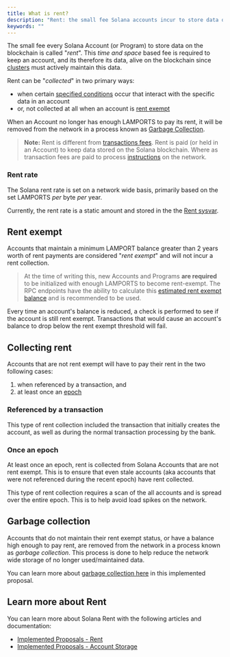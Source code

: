 ```yaml
---
title: What is rent?
description: "Rent: the small fee Solana accounts incur to store data on the blockchain. Accounts with >2 years of rent are rent exempt and do not pay the periodic fee."
keywords: ""
---
```


The small fee every Solana Account (or Program) to store data on the blockchain is called "*rent*". This *time and space* based fee is required to keep an account, and its therefore its data, alive on the blockchain since [clusters](../../cluster/overview.md) must actively maintain this data.

Rent can be "*collected*" in two primary ways:

- when certain [specified conditions](#collecting-rent) occur that interact with the specific data in an account
- or, not collected at all when an account is [rent exempt](#rent-exempt)

When an Account no longer has enough LAMPORTS to pay its rent, it will be removed from the network in a process known as [Garbage Collection](#garbage-collection).

> **Note:** Rent is different from [transactions fees](../../transaction_fees.md). Rent is paid (or held in an Account) to keep data stored on the Solana blockchain. Where as transaction fees are paid to process [instructions](../developing/../programming-model/transactions.md#instructions) on the network.

### Rent rate

The Solana rent rate is set on a network wide basis, primarily based on the set LAMPORTS *per* byte *per* year.

Currently, the rent rate is a static amount and stored in the the [Rent sysvar](../runtime-facilities/sysvars.md#rent).

## Rent exempt

Accounts that maintain a minimum LAMPORT balance greater than 2 years worth of rent payments are considered "*rent exempt*" and will not incur a rent collection.

> At the time of writing this, new Accounts and Programs **are required** to be initialized with enough LAMPORTS to become rent-exempt. The RPC endpoints have the ability to calculate this [estimated rent exempt balance](../clients/jsonrpc-api.md#getminimumbalanceforrentexemption) and is recommended to be used.

Every time an account's balance is reduced, a check is performed to see if the account is still rent exempt. Transactions that would cause an account's balance to drop below the rent exempt threshold will fail.

## Collecting rent

Accounts that are not rent exempt will have to pay their rent in the two following cases:

1. when referenced by a transaction, and
2. at least once an [epoch](../../terminology.md#epoch)

### Referenced by a transaction

This type of rent collection included the transaction that initially creates the account, as well as during the normal transaction processing by the bank.

### Once an epoch

At least once an epoch, rent is collected from Solana Accounts that are not rent exempt. This is to ensure that even stale accounts (aka accounts that were not referenced during the recent epoch) have rent collected.

This type of rent collection requires a scan of the all accounts and is spread over the entire epoch. This is to help avoid load spikes on the network.

## Garbage collection

Accounts that do not maintain their rent exempt status, or have a balance high enough to pay rent, are removed from the network in a process known as *garbage collection*. This process is done to help reduce the network wide storage of no longer used/maintained data.

You can learn more about [garbage collection here](../../implemented-proposals/persistent-account-storage.md#garbage-collection) in this implemented proposal.

## Learn more about Rent

You can learn more about Solana Rent with the following articles and documentation:

- [Implemented Proposals - Rent](../../implemented-proposals/rent.md)
- [Implemented Proposals - Account Storage](../../implemented-proposals/persistent-account-storage.md)